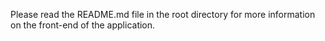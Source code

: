 Please read the README.md file in the root directory for more information on the front-end of the application.
```


